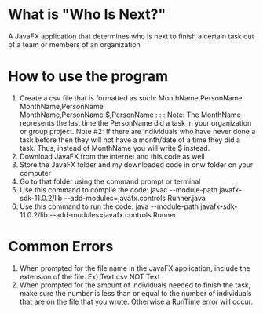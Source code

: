 # What is "Who Is Next?"
A JavaFX application that determines who is next to finish a certain task out of a team or members of an organization
# How to use the program
1) Create a csv file that is formatted as such:
      MonthName,PersonName
      MonthName,PersonName      
      MonthName,PersonName
      $,PersonName
               :
               :
               :
Note: The MonthName represents the last time the PersonName did a task in your organization or group project.
Note #2: If there are individuals who have never done a task before then they will not have a month/date of a time they did a task. Thus, instead of MonthName you      will write $ instead.
2) Download JavaFX from the internet and this code as well
3) Store the JavaFX folder and my downloaded code in onw folder on your computer
4) Go to that folder using the command prompt or terminal
5) Use this command to compile the code: javac --module-path javafx-sdk-11.0.2/lib --add-modules=javafx.controls Runner.java
6) Use this command to run the code: java --module-path javafx-sdk-11.0.2/lib --add-modules=javafx.controls Runner
# Common Errors
1) When prompted for the file name in the JavaFX application, include the extension of the file. Ex) Text.csv NOT Text
2) When prompted for the amount of individuals needed to finish the task, make sure the number is less than or equal to the number of individuals that are on the file that you wrote. Otherwise a RunTime error will occur.
